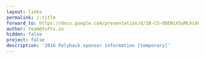 ```yaml
---
layout: links
permalink: /:title
forward_to: https://docs.google.com/presentation/d/1B-CU-0DENiX5yMLhiddQt7sQCfVbLeFLzJYdF5pPJmc/edit?usp=sharing
author: team@tufts.io
hidden: false
project: false
description: '2016 Polyhack sponsor information [temporary]'
---
```

